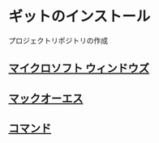 # ギットのインストール

プロジェクトリポジトリの作成

## [マイクロソフト ウィンドウズ](https://github.com/ghsumiyasu/Git-GitHub/blob/main/README-Windows-Git-GitHub-jp.md)
## [マックオーエス](https://github.com/ghsumiyasu/Git-GitHub/blob/main/README-macOS-Git-GitHub-jp.md)
## [コマンド](https://github.com/ghsumiyasu/Git-GitHub/blob/main/README-Comando-Git-jp.md)